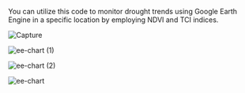 You can utilize this code to monitor drought trends using Google Earth Engine in a specific location by employing NDVI and TCI indices.

![Capture](https://github.com/AliBgisrs/DroughtTrend.github.io/assets/109620013/d96efa1b-2421-457b-bd14-f7e125deb82d)


![ee-chart (1)](https://github.com/AliBgisrs/DroughtTrend.github.io/assets/109620013/83d10e9f-e248-4b49-bf60-3970d27a335b)


![ee-chart (2)](https://github.com/AliBgisrs/DroughtTrend.github.io/assets/109620013/bfc979ce-aa97-431c-a080-cec0dc78e9e4)




![ee-chart](https://github.com/AliBgisrs/DroughtTrend.github.io/assets/109620013/85d7da6f-9321-43a7-990b-653819ff2501)
